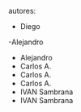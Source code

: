 autores:

- Diego

-Alejandro

- Alejandro
- Carlos A.
- Carlos A.
- Carlos A.
- IVAN Sambrana
- IVAN Sambrana
